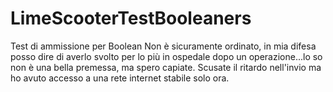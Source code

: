 # LimeScooterTestBooleaners
Test di ammissione per Boolean 
Non è sicuramente ordinato, in mia difesa posso dire di averlo svolto per lo più in ospedale dopo un operazione...lo so non è una bella premessa, ma spero capiate.
Scusate il ritardo nell'invio ma ho avuto accesso a una rete internet stabile solo ora.
